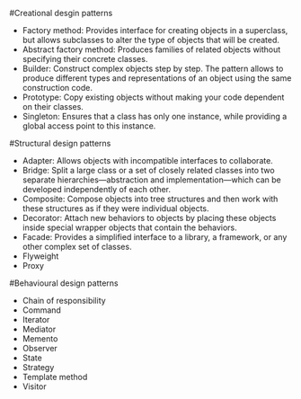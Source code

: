 #Creational desgin patterns
- Factory method: Provides interface for creating objects in a superclass, but allows    subclasses to alter the type of objects that will be created.
- Abstract factory method: Produces families of related objects without specifying their concrete classes.
- Builder: Construct complex objects step by step. The pattern allows to produce different types and representations of an object using the same construction code.
- Prototype: Copy existing objects without making your code dependent on their classes.
- Singleton: Ensures that a class has only one instance, while providing a global access point to this instance.

#Structural design patterns
- Adapter: Allows objects with incompatible interfaces to collaborate.
- Bridge: Split a large class or a set of closely related classes into two separate hierarchies—abstraction and implementation—which can be developed independently of each other.
- Composite: Compose objects into tree structures and then work with these structures as if they were individual objects.
- Decorator: Attach new behaviors to objects by placing these objects inside special wrapper objects that contain the behaviors.
- Facade: Provides a simplified interface to a library, a framework, or any other complex set of classes.
- Flyweight
- Proxy

#Behavioural design patterns
- Chain of responsibility
- Command
- Iterator
- Mediator
- Memento
- Observer
- State
- Strategy
- Template method
- Visitor